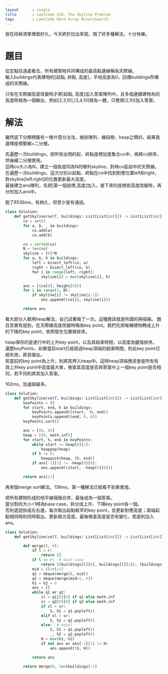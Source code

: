 ```yaml
---
layout      : single
title       : LeetCode 218. The Skyline Problem
tags 		: LeetCode Hard Array BinarySearch 
---
```

放在待辦清單裡面好久，今天終於拉出來寫。搞了好多種解法，十分快樂。

# 題目
從定點往遠處看去，所有建築物共同構成的最高點連線稱為天際線。  
輸入buildings代表建物的[起點, 終點, 高度]，平地高度為0，回傳buildings所構成的天際線。  

只有在天際線高度改變時才將[起點, 高度]加入答案陣列中。且多個連續建物為同高度時視為一個輸出，例如[2,3,10],[3,4,10]視為一體，只應將[2,10]加入答案。

# 解法
雖然底下分類標籤有一堆什麼分治法、樹狀陣列、線段樹、heap之類的，結果我選擇座標壓縮+二分搜。  

先遍歷一次buildings，把所有出現的起、終點座標加進集合co中，再將co排序，供後續二分搜使用。  
這時co大小為N，建立一個長度同為N的陣列skyline，對映co區段中的天際線。  
在遍歷一次buildings，這次分別以起點、終點在co中找到對應位置left和right，對skyline[left:right]的位置更新最大高度。  
最後建立ans陣列，先把[第一個座標,高度]加入，接下來的座標若高度改變時，再分別加入ans中。

跑了8536ms，有夠久，但至少是有通過。

```python
class Solution:
    def getSkyline(self, buildings: List[List[int]]) -> List[List[int]]:
        co = set()
        for a, b, _ in buildings:
            co.add(a)
            co.add(b)

        co = sorted(co)
        N = len(co)
        skyline = [0]*N
        for a, b, h in buildings:
            left = bisect_left(co, a)
            right = bisect_left(co, b)
            for i in range(left, right):
                skyline[i] = max(skyline[i], h)

        ans = [(co[0], heighs[0])]
        for i in range(1, N):
            if skyline[i] != skyline[i-1]:
                ans.append((co[i], skyline[i]))

        return ans
```

看大部分人都用heap解法，自己試著做了一次。這種應該就是所謂的掃描線。
題目其實有提到，在天際線高度改變時稱為key point。我們先把每棟建物轉成上升的下降的key point，依照發生位置做排序。  

heap保存的是進行中的上升key point，以及其結束時間，以高度為鍵值排序。  
遍歷keyPoints，如果當前start已經超過heap頂端的結束時間，則此key point已經失效，將其彈出。  
若當前的key point為上升，則將其押入heap中。這時heap頂端應該會是所有有效上升key point中高度最大者，檢查其高度是否與答案中上一個key point是否相同，若不同則將其加入答案。

162ms，加速超級多。

```python
class Solution:
    def getSkyline(self, buildings: List[List[int]]) -> List[List[int]]:
        keyPoints = []
        for start, end, h in buildings:
            keyPoints.append((start, -h, end))
            keyPoints.append((end, 0, 0))
        keyPoints.sort()

        ans = [(0, 0)]
        heap = [(0, math.inf)]
        for start, h, end in keyPoints:
            while start >= heap[0][1]:
                heappop(heap)
            if h != 0:
                heappush(heap, (h, end))
            if ans[-1][1] != -heap[0][0]:
                ans.append((start, -heap[0][0]))

        return ans[1:]
```

再來個merge sort解法。136ms，第一種解法已經看不到車尾燈。  

把所有建物形成的地平線倆倆合併，最後成為一個答案。  
當分割的大小=1時為base case，拆分成上升、下降key point各一個。  
否則遞迴拆成左右邊，每次取出起點較早的key point，並更新對應高度；兩端起點相同時則同時取出，更新兩方高度。最後檢查高度是否有變化，若是則加入ans。

```python
class Solution:
    def getSkyline(self, buildings: List[List[int]]) -> List[List[int]]:

        def merge(l, r):
            if l > r:
                return []
            if l == r:  # base case
                return [(buildings[l][0], buildings[l][2]), (buildings[l][1], 0)]  # up and down
            mid = (l+r)//2
            q1 = deque(merge(l, mid))
            q2 = deque(merge(mid+1, r))
            h1 = h2 = 0
            ans = []
            while q1 or q2:
                sl = q1[0][0] if q1 else math.inf
                sr = q2[0][0] if q2 else math.inf
                if sl < sr:
                    S, h1 = q1.popleft()
                elif sl > sr:
                    S, h2 = q2.popleft()
                else:  # equal
                    S, h1 = q1.popleft()
                    _, h2 = q2.popleft()
                H = max(h1, h2)
                if not ans or ans[-1][1] != H:
                    ans.append((S, H))

            return ans

        return merge(0, len(buildings)-1)
```